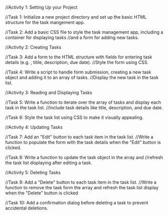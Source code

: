 //Activity 1: Setting Up your Project

//Task 1: Initialize a new project directory and set up the basic HTML structure for the task mangement app.

//Task 2: Add a basic CSS file to style the task management app, including a container for displaying tasks
//and a form for adding new tasks.

//Activity 2: Creating Tasks

//Task 3: Add a form to the HTML structure with fields for entering task details (e.g. , titile, description, due date).
//Style the form using CSS.

//Task 4: Write a script to handle form submission, creating a new task object and adding it to an array of tasks.
//Display the new task in the task list.

//Activity 3: Reading and Displaying Tasks 

//Task 5: Write a function to iterate over the array of tasks and display each task in the task list.
//Include task details like title, description, and due date.

//Task 6: Style the task list using CSS to make it visually appealing.

//Activity 4: Updating Tasks

//Task 7: Add an "Edit" button to each task item in the task list.
//Write a function to populate the form with the task details when the "Edit" button is clicked.

//Task 8: Write a function to update the task object in the array and
//refresh the task list displaying after editing a task.

//Activity 5: Deleting Tasks

//Task 9: Add a "Delete" button to each task item in the task list.
//Write a function to remove the task form the array and refresh the task list display when the "Delete" button is clicked

//Task 10: Add a confirmation dialog before deleting a task to prevent accidental deletions.